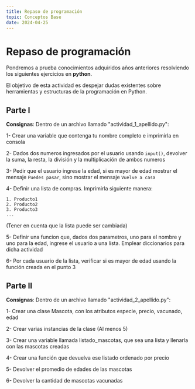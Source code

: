 ```yaml
---
title: Repaso de programación
topic: Conceptos Base
date: 2024-04-25
---
```

# Repaso de programación

Pondremos a prueba conocimientos adquiridos años anteriores resolviendo los siguientes ejercicios en **python**.

El objetivo de esta actividad es despejar dudas existentes sobre herramientas y estructuras de la programación en Python.

## Parte I

**Consignas**: Dentro de un archivo llamado "actividad_1_apellido.py":

1- Crear una variable que contenga tu nombre completo e imprimirla en consola

2- Dados dos numeros ingresados por el usuario usando `input()`, devolver la suma, la resta, la división y la multiplicación de ambos numeros

3- Pedir que el usuario ingrese la edad, si es mayor de edad mostrar el mensaje `Puedes pasar`, sino mostrar el mensaje `Vuelve a casa`

4- Definir una lista de compras. Imprimirla siguiente manera:

```
1. Producto1
2. Producto2
3. Producto3
...
```

(Tener en cuenta que la lista puede ser cambiada)

5- Definir una funcion que, dados dos parametros, uno para el nombre y uno para la edad, ingrese el usuario a una lista. Emplear diccionarios para dicha actividad

6- Por cada usuario de la lista, verificar si es mayor de edad usando la función creada en el punto 3

## Parte II

**Consignas**: Dentro de un archivo llamado "actividad_2_apellido.py":

1- Crear una clase Mascota, con los atributos especie, precio, vacunado, edad

2- Crear varias instancias de la clase (Al menos 5)

3- Crear una variable llamada listado_mascotas, que sea una lista y llenarla con las mascotas creadas

4- Crear una función que devuelva ese listado ordenado por precio

5- Devolver el promedio de edades de las mascotas

6- Devolver la cantidad de mascotas vacunadas
